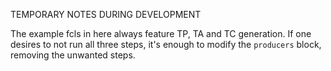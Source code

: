 TEMPORARY NOTES DURING DEVELOPMENT

The example fcls in here always feature TP, TA and TC generation. 
If one desires to not run all three steps, it's enough to modify the `producers` block, removing the unwanted steps. 
